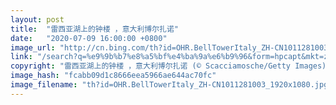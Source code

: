 ```yaml
---
layout: post
title:  "雷西亚湖上的钟楼 ，意大利博尔扎诺"
date:   "2020-07-09 16:00:00 +0800"
image_url: "http://cn.bing.com/th?id=OHR.BellTowerItaly_ZH-CN1011281003_1920x1080.jpg&rf=LaDigue_1920x1080.jpg&pid=hp"
link: "/search?q=%e9%9b%b7%e8%a5%bf%e4%ba%9a%e6%b9%96&form=hpcapt&mkt=zh-cn"
copyright: "雷西亚湖上的钟楼 ，意大利博尔扎诺 (© Scacciamosche/Getty Images)"
image_hash: "fcabb09d1c8666eea5966ae644ac70fc"
image_filename: "th?id=OHR.BellTowerItaly_ZH-CN1011281003_1920x1080.jpg&rf=LaDigue_1920x1080.jpg&pid=hp"
---
```

